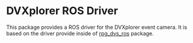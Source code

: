 # DVXplorer ROS Driver
This package provides a ROS driver for the DVXplorer event camera. It is based on the driver provide inside of [rpg_dvs_ros](https://github.com/uzh-rpg/rpg_dvs_ros) package.
